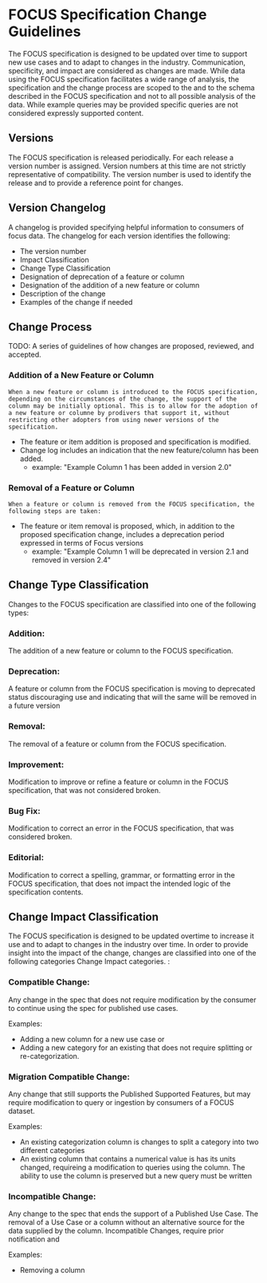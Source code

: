 # FOCUS Specification Change Guidelines

The FOCUS specification is designed to be updated over time to support new use cases and to adapt to changes in the industry. Communication, specificity, and impact are considered as changes are made. While data using the FOCUS specification facilitates a wide range of analysis, the specification and the change process are scoped to the <official use cases> and to the schema described in the FOCUS specification and not to all possible analysis of the data. While example queries may be provided specific queries are not considered expressly supported content. 


## Versions

The FOCUS specification is released periodically. For each release a version number is assigned. Version numbers at this time are not strictly representative of compatibility. The version number is used to identify the release and to provide a reference point for changes. 

## Version Changelog
A changelog is provided specifying helpful information to consumers of focus data. The changelog for each version identifies the following:
- The version number
- Impact Classification
- Change Type Classification 
- Designation of deprecation of a feature or column
- Designation of the addition of a new feature or column
- Description of the change
- Examples of the change if needed

    

## Change Process

TODO: A series of guidelines of how changes are proposed, reviewed, and accepted.

### Addition of a New Feature or Column

    When a new feature or column is introduced to the FOCUS specification, depending on the circumstances of the change, the support of the column may be initially optional. This is to allow for the adoption of a new feature or columne by prodivers that support it, without restricting other adopters from using newer versions of the specification. 
- The feature or item addition is proposed and specification is modified. 
- Change log includes an indication that the new feature/column has been added.
    - example: "Example  Column 1 has been added in version 2.0"


### Removal of a Feature or Column
    
    When a feature or column is removed from the FOCUS specification, the following steps are taken:
- The feature or item removal is proposed, which, in addition to the proposed specification change, includes a deprecation period expressed in terms of Focus versions
  - example: "Example  Column 1 will be deprecated in version 2.1 and removed in version 2.4"
  


## Change Type Classification

Changes to the FOCUS specification are classified into one of the following types:

### Addition:
The addition of a new feature or column to the FOCUS specification.

### Deprecation:
A feature or column from the FOCUS specification is moving to deprecated status discouraging use and indicating that will the same will be removed in a future version 

### Removal:
The removal of a feature or column from the FOCUS specification.

### Improvement:
Modification to improve or refine a feature or column in the FOCUS specification, that was not considered broken. 

### Bug Fix:
Modification to correct an error in the FOCUS specification, that was considered broken.

### Editorial:
Modification to correct a spelling, grammar, or formatting error in the FOCUS specification, that does not impact the intended logic of the specification contents. 


## Change Impact Classification

The FOCUS specification is designed to be updated overtime to increase it use and to adapt to changes in the industry over time.  In order to provide insight into the impact of the change, changes are classified into one of the following categories Change Impact categories. :


 ### Compatible Change:

Any change in the spec that does not require modification by the consumer to continue using the spec for published use cases. 

Examples: 
  - Adding a new column for a new use case or 
  - Adding a new category for an existing that does not require splitting or re-categorization.

### Migration Compatible Change:

Any change that still supports the Published Supported Features, but may require modification to query or ingestion by consumers of a FOCUS dataset.

Examples: 
   - An existing categorization column is changes to split a category into two different categories
   - An existing column that contains a numerical value is has its units changed, requireing a modification to queries using the column. The ability to use the column is preserved but a new query must be written

### Incompatible Change: 
Any change to the spec that ends the support of a Published Use Case. The removal of a Use Case or a column without an alternative source for the data supplied by the column. Incompatible Changes, require prior notification and  

Examples:
   - Removing a column




